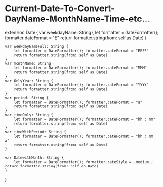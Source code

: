 # Current-Date-To-Convert-DayName-MonthName-Time-etc...


extension Date {
    var weekdayName: String {
        let formatter = DateFormatter(); formatter.dateFormat = "E"
        return formatter.string(from: self as Date)
    }
    
    var weekdayNameFull: String {
        let formatter = DateFormatter(); formatter.dateFormat = "EEEE"
        return formatter.string(from: self as Date)
    }
    var monthName: String {
        let formatter = DateFormatter(); formatter.dateFormat = "MMM"
        return formatter.string(from: self as Date)
    }
    var OnlyYear: String {
        let formatter = DateFormatter(); formatter.dateFormat = "YYYY"
        return formatter.string(from: self as Date)
    }
    var period: String {
        let formatter = DateFormatter(); formatter.dateFormat = "a"
        return formatter.string(from: self as Date)
    }
    var timeOnly: String {
        let formatter = DateFormatter(); formatter.dateFormat = "hh : mm"
        return formatter.string(from: self as Date)
    }
    var timeWithPeriod: String {
        let formatter = DateFormatter(); formatter.dateFormat = "hh : mm a"
        return formatter.string(from: self as Date)
    }
    
    var DatewithMonth: String {
        let formatter = DateFormatter(); formatter.dateStyle = .medium ;        return formatter.string(from: self as Date)
    }
}
